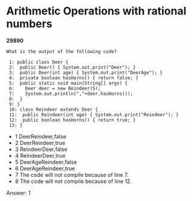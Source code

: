 Arithmetic Operations with rational numbers
===========================================
**29890**
```
What is the output of the following code? 
 
 1: public class Deer { 
 2:  public Deer() { System.out.print("Deer"); } 
 3:  public Deer(int age) { System.out.print("DeerAge"); } 
 4:  private boolean hasHorns() { return false; } 
 5:  public static void main(String[] args) { 
 6:    Deer deer = new Reindeer(5); 
 7:    System.out.println(","+deer.hasHorns()); 
 8:  } 
 9: } 
 10: class Reindeer extends Deer { 
 11:  public Reindeer(int age) { System.out.print("Reindeer"); } 
 12:  public boolean hasHorns() { return true; } 
 13: } 
```


- 1 DeerReindeer,false
- 2 DeerReindeer,true
- 3 ReindeerDeer,false
- 4 ReindeerDeer,true
- 5 DeerAgeReindeer,false
- 6 DeerAgeReindeer,true
- 7 The code will not compile because of line 7.
- 8 The code will not compile because of line 12.

Answer: *1*


